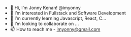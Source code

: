 - 👋 Hi, I’m Jonny Kenan! @imyonny
- 👀 I’m interested in Fullstack and Software Development
- 🌱 I’m currently learning Javascript, React, C...
- 💞️ I’m looking to collaborate on ...
- 📫 How to reach me - imyonny@gmail.com

